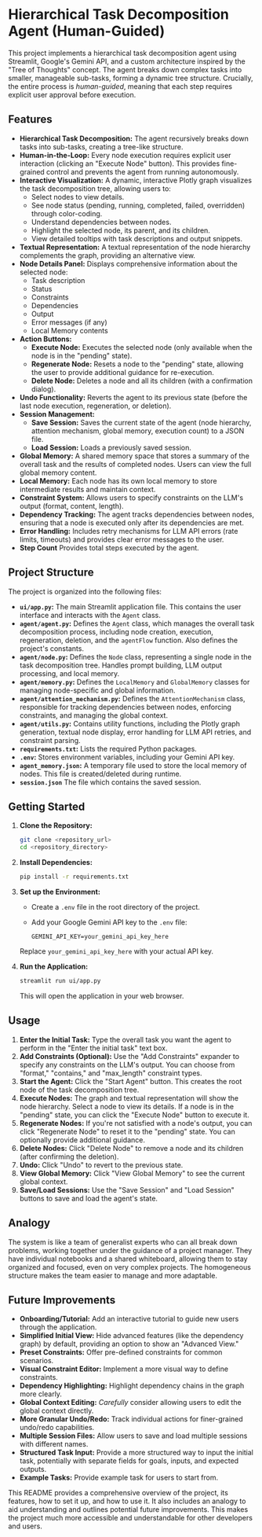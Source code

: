 # Hierarchical Task Decomposition Agent (Human-Guided)

This project implements a hierarchical task decomposition agent using Streamlit, Google's Gemini API, and a custom architecture inspired by the "Tree of Thoughts" concept.  The agent breaks down complex tasks into smaller, manageable sub-tasks, forming a dynamic tree structure.  Crucially, the entire process is *human-guided*, meaning that each step requires explicit user approval before execution.

## Features

*   **Hierarchical Task Decomposition:** The agent recursively breaks down tasks into sub-tasks, creating a tree-like structure.
*   **Human-in-the-Loop:**  Every node execution requires explicit user interaction (clicking an "Execute Node" button).  This provides fine-grained control and prevents the agent from running autonomously.
*   **Interactive Visualization:**  A dynamic, interactive Plotly graph visualizes the task decomposition tree, allowing users to:
    *   Select nodes to view details.
    *   See node status (pending, running, completed, failed, overridden) through color-coding.
    *   Understand dependencies between nodes.
    *   Highlight the selected node, its parent, and its children.
    *   View detailed tooltips with task descriptions and output snippets.
*   **Textual Representation:**  A textual representation of the node hierarchy complements the graph, providing an alternative view.
*   **Node Details Panel:** Displays comprehensive information about the selected node:
    *   Task description
    *   Status
    *   Constraints
    *   Dependencies
    *   Output
    *   Error messages (if any)
    *   Local Memory contents
*   **Action Buttons:**
    *   **Execute Node:** Executes the selected node (only available when the node is in the "pending" state).
    *   **Regenerate Node:** Resets a node to the "pending" state, allowing the user to provide additional guidance for re-execution.
    *   **Delete Node:** Deletes a node and all its children (with a confirmation dialog).
*   **Undo Functionality:** Reverts the agent to its previous state (before the last node execution, regeneration, or deletion).
*   **Session Management:**
    *   **Save Session:** Saves the current state of the agent (node hierarchy, attention mechanism, global memory, execution count) to a JSON file.
    *   **Load Session:** Loads a previously saved session.
*   **Global Memory:**  A shared memory space that stores a summary of the overall task and the results of completed nodes. Users can view the full global memory content.
*   **Local Memory:** Each node has its own local memory to store intermediate results and maintain context.
*   **Constraint System:**  Allows users to specify constraints on the LLM's output (format, content, length).
*   **Dependency Tracking:**  The agent tracks dependencies between nodes, ensuring that a node is executed only after its dependencies are met.
*   **Error Handling:** Includes retry mechanisms for LLM API errors (rate limits, timeouts) and provides clear error messages to the user.
* **Step Count** Provides total steps executed by the agent.

## Project Structure

The project is organized into the following files:

*   **`ui/app.py`:** The main Streamlit application file.  This contains the user interface and interacts with the `Agent` class.
*   **`agent/agent.py`:** Defines the `Agent` class, which manages the overall task decomposition process, including node creation, execution, regeneration, deletion, and the `agentFlow` function.  Also defines the project's constants.
*   **`agent/node.py`:** Defines the `Node` class, representing a single node in the task decomposition tree.  Handles prompt building, LLM output processing, and local memory.
*   **`agent/memory.py`:** Defines the `LocalMemory` and `GlobalMemory` classes for managing node-specific and global information.
*   **`agent/attention_mechanism.py`:** Defines the `AttentionMechanism` class, responsible for tracking dependencies between nodes, enforcing constraints, and managing the global context.
*   **`agent/utils.py`:** Contains utility functions, including the Plotly graph generation, textual node display, error handling for LLM API retries, and constraint parsing.
*   **`requirements.txt`:** Lists the required Python packages.
*   **`.env`:** Stores environment variables, including your Gemini API key.
*   **`agent_memory.json`:** A temporary file used to store the local memory of nodes. This file is created/deleted during runtime.
* **`session.json`** The file which contains the saved session.

## Getting Started

1.  **Clone the Repository:**

    ```bash
    git clone <repository_url>
    cd <repository_directory>
    ```

2.  **Install Dependencies:**

    ```bash
    pip install -r requirements.txt
    ```

3.  **Set up the Environment:**

    *   Create a `.env` file in the root directory of the project.
    *   Add your Google Gemini API key to the `.env` file:

        ```
        GEMINI_API_KEY=your_gemini_api_key_here
        ```
     Replace `your_gemini_api_key_here` with your actual API key.

4.  **Run the Application:**

    ```bash
    streamlit run ui/app.py
    ```

    This will open the application in your web browser.

## Usage

1.  **Enter the Initial Task:**  Type the overall task you want the agent to perform in the "Enter the initial task" text box.
2.  **Add Constraints (Optional):** Use the "Add Constraints" expander to specify any constraints on the LLM's output. You can choose from "format," "contains," and "max_length" constraint types.
3.  **Start the Agent:** Click the "Start Agent" button. This creates the root node of the task decomposition tree.
4.  **Execute Nodes:**  The graph and textual representation will show the node hierarchy.  Select a node to view its details.  If a node is in the "pending" state, you can click the "Execute Node" button to execute it.
5.  **Regenerate Nodes:** If you're not satisfied with a node's output, you can click "Regenerate Node" to reset it to the "pending" state. You can optionally provide additional guidance.
6.  **Delete Nodes:**  Click "Delete Node" to remove a node and its children (after confirming the deletion).
7.  **Undo:** Click "Undo" to revert to the previous state.
8.  **View Global Memory:** Click "View Global Memory" to see the current global context.
9.  **Save/Load Sessions:** Use the "Save Session" and "Load Session" buttons to save and load the agent's state.

## Analogy

The system is like a team of generalist experts who can all break down problems, working together under the guidance of a project manager. They have individual notebooks and a shared whiteboard, allowing them to stay organized and focused, even on very complex projects. The homogeneous structure makes the team easier to manage and more adaptable.

## Future Improvements

*   **Onboarding/Tutorial:**  Add an interactive tutorial to guide new users through the application.
*   **Simplified Initial View:**  Hide advanced features (like the dependency graph) by default, providing an option to show an "Advanced View."
*   **Preset Constraints:** Offer pre-defined constraints for common scenarios.
*   **Visual Constraint Editor:**  Implement a more visual way to define constraints.
*   **Dependency Highlighting:**  Highlight dependency chains in the graph more clearly.
*   **Global Context Editing:**  *Carefully* consider allowing users to edit the global context directly.
*   **More Granular Undo/Redo:** Track individual actions for finer-grained undo/redo capabilities.
*   **Multiple Session Files:** Allow users to save and load multiple sessions with different names.
*   **Structured Task Input:**  Provide a more structured way to input the initial task, potentially with separate fields for goals, inputs, and expected outputs.
* **Example Tasks:** Provide example task for users to start from.

This README provides a comprehensive overview of the project, its features, how to set it up, and how to use it. It also includes an analogy to aid understanding and outlines potential future improvements. This makes the project much more accessible and understandable for other developers and users.
